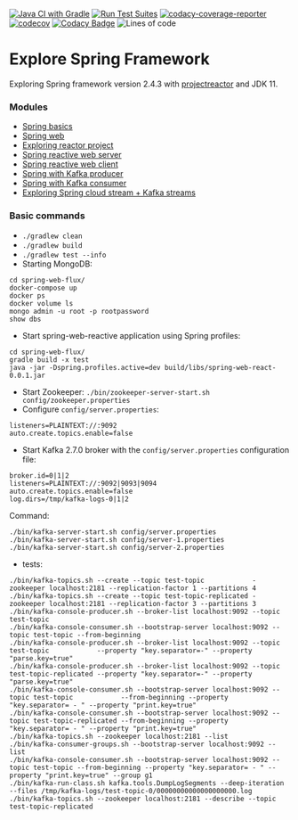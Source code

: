 [![Java CI with Gradle](https://github.com/felipegutierrez/explore-spring/actions/workflows/gradle.yml/badge.svg?branch=main)](https://github.com/felipegutierrez/explore-spring/actions/workflows/gradle.yml)
[![Run Test Suites](https://github.com/felipegutierrez/explore-spring/actions/workflows/codecov-test-suites.yml/badge.svg)](https://github.com/felipegutierrez/explore-spring/actions/workflows/codecov-test-suites.yml)
[![codacy-coverage-reporter](https://github.com/felipegutierrez/explore-spring/actions/workflows/codacy-coverage-reporter.yml/badge.svg)](https://github.com/felipegutierrez/explore-spring/actions/workflows/codacy-coverage-reporter.yml)
[![codecov](https://codecov.io/gh/felipegutierrez/explore-spring/branch/main/graph/badge.svg?token=GOUUP2T07P)](https://codecov.io/gh/felipegutierrez/explore-spring)
[![Codacy Badge](https://api.codacy.com/project/badge/Grade/9a331d3f2b594cdea7a1acfa78a98153)](https://app.codacy.com/gh/felipegutierrez/explore-spring?utm_source=github.com&utm_medium=referral&utm_content=felipegutierrez/explore-spring&utm_campaign=Badge_Grade_Settings)
![Lines of code](https://img.shields.io/tokei/lines/github/felipegutierrez/explore-spring)

# Explore Spring Framework

Exploring Spring framework version 2.4.3 with [projectreactor](https://projectreactor.io/) and JDK 11.

### Modules

- [Spring basics](spring-basics)
- [Spring web](spring-web)
- [Exploring reactor project](reactor-only)
- [Spring reactive web server](spring-web-react)
- [Spring reactive web client](spring-web-react-client)
- [Spring with Kafka producer](spring-kafka-library-producer)
- [Spring with Kafka consumer](spring-kafka-library-consumer)
- [Exploring Spring cloud stream + Kafka streams](spring-kafka-stream)

### Basic commands

- `./gradlew clean`
- `./gradlew build`
- `./gradlew test --info`
- Starting MongoDB:
```
cd spring-web-flux/
docker-compose up
docker ps
docker volume ls
mongo admin -u root -p rootpassword
show dbs
```
- Start spring-web-reactive application using Spring profiles:
```
cd spring-web-flux/
gradle build -x test
java -jar -Dspring.profiles.active=dev build/libs/spring-web-react-0.0.1.jar
```
- Start Zookeeper: `./bin/zookeeper-server-start.sh config/zookeeper.properties`
- Configure `config/server.properties`:
```
listeners=PLAINTEXT://:9092
auto.create.topics.enable=false
```
- Start Kafka 2.7.0 broker with the `config/server.properties` configuration file:
```
broker.id=0|1|2
listeners=PLAINTEXT://:9092|9093|9094
auto.create.topics.enable=false
log.dirs=/tmp/kafka-logs-0|1|2
```
Command:
```
./bin/kafka-server-start.sh config/server.properties
./bin/kafka-server-start.sh config/server-1.properties
./bin/kafka-server-start.sh config/server-2.properties
```
- tests:
```
./bin/kafka-topics.sh --create --topic test-topic            -zookeeper localhost:2181 --replication-factor 1 --partitions 4
./bin/kafka-topics.sh --create --topic test-topic-replicated -zookeeper localhost:2181 --replication-factor 3 --partitions 3
./bin/kafka-console-producer.sh --broker-list localhost:9092 --topic test-topic
./bin/kafka-console-consumer.sh --bootstrap-server localhost:9092 --topic test-topic --from-beginning
./bin/kafka-console-producer.sh --broker-list localhost:9092 --topic test-topic            --property "key.separator=-" --property "parse.key=true"
./bin/kafka-console-producer.sh --broker-list localhost:9092 --topic test-topic-replicated --property "key.separator=-" --property "parse.key=true"
./bin/kafka-console-consumer.sh --bootstrap-server localhost:9092 --topic test-topic            --from-beginning --property "key.separator= - " --property "print.key=true"
./bin/kafka-console-consumer.sh --bootstrap-server localhost:9092 --topic test-topic-replicated --from-beginning --property "key.separator= - " --property "print.key=true"
./bin/kafka-topics.sh --zookeeper localhost:2181 --list
./bin/kafka-consumer-groups.sh --bootstrap-server localhost:9092 --list
./bin/kafka-console-consumer.sh --bootstrap-server localhost:9092 --topic test-topic --from-beginning --property "key.separator= - " --property "print.key=true" --group g1
./bin/kafka-run-class.sh kafka.tools.DumpLogSegments --deep-iteration --files /tmp/kafka-logs/test-topic-0/00000000000000000000.log
./bin/kafka-topics.sh --zookeeper localhost:2181 --describe --topic test-topic-replicated
```




